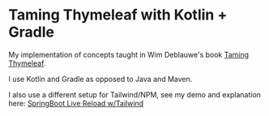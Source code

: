 # Taming Thymeleaf with Kotlin + Gradle
My implementation of concepts taught in Wim Deblauwe's book [Taming Thymeleaf](https://github.com/wimdeblauwe/taming-thymeleaf-sources).

I use Kotlin and Gradle as opposed to Java and Maven.

I also use a different setup for Tailwind/NPM, see my demo and explanation here: [SpringBoot Live Reload w/Tailwind](https://github.com/djpeach/springboot-live-reload-tailwindcss)

